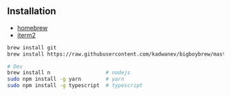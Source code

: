 ## Installation

- [homebrew](https://brew.sh/)
- [iterm2](https://iterm2.com/index.html)

```bash
brew install git
brew install https://raw.githubusercontent.com/kadwanev/bigboybrew/master/Library/Formula/sshpass.rb

# Dev
brew install n                  # nodejs
sudo npm install -g yarn        # yarn
sudo npm install -g typescript  # typescript
```
